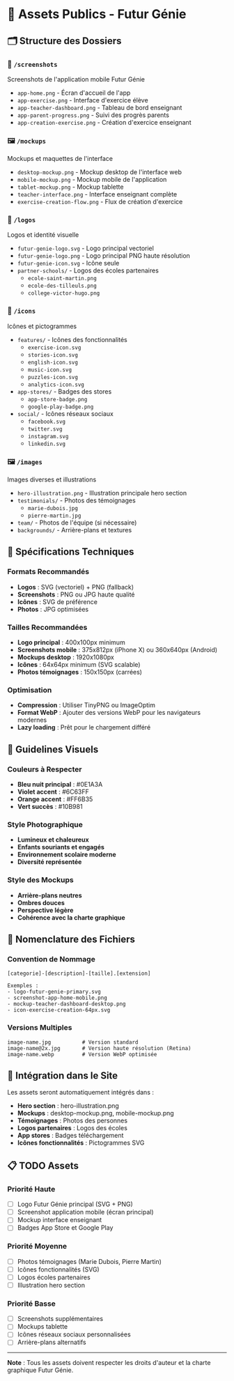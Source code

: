 # 📁 Assets Publics - Futur Génie

## 🗂️ Structure des Dossiers

### 📱 `/screenshots`
Screenshots de l'application mobile Futur Génie
- `app-home.png` - Écran d'accueil de l'app
- `app-exercise.png` - Interface d'exercice élève
- `app-teacher-dashboard.png` - Tableau de bord enseignant
- `app-parent-progress.png` - Suivi des progrès parents
- `app-creation-exercise.png` - Création d'exercice enseignant

### 🖼️ `/mockups`
Mockups et maquettes de l'interface
- `desktop-mockup.png` - Mockup desktop de l'interface web
- `mobile-mockup.png` - Mockup mobile de l'application
- `tablet-mockup.png` - Mockup tablette
- `teacher-interface.png` - Interface enseignant complète
- `exercise-creation-flow.png` - Flux de création d'exercice

### 🏢 `/logos`
Logos et identité visuelle
- `futur-genie-logo.svg` - Logo principal vectoriel
- `futur-genie-logo.png` - Logo principal PNG haute résolution
- `futur-genie-icon.svg` - Icône seule
- `partner-schools/` - Logos des écoles partenaires
  - `ecole-saint-martin.png`
  - `ecole-des-tilleuls.png`
  - `college-victor-hugo.png`

### 🎯 `/icons`
Icônes et pictogrammes
- `features/` - Icônes des fonctionnalités
  - `exercise-icon.svg`
  - `stories-icon.svg`
  - `english-icon.svg`
  - `music-icon.svg`
  - `puzzles-icon.svg`
  - `analytics-icon.svg`
- `app-stores/` - Badges des stores
  - `app-store-badge.png`
  - `google-play-badge.png`
- `social/` - Icônes réseaux sociaux
  - `facebook.svg`
  - `twitter.svg`
  - `instagram.svg`
  - `linkedin.svg`

### 🖼️ `/images`
Images diverses et illustrations
- `hero-illustration.png` - Illustration principale hero section
- `testimonials/` - Photos des témoignages
  - `marie-dubois.jpg`
  - `pierre-martin.jpg`
- `team/` - Photos de l'équipe (si nécessaire)
- `backgrounds/` - Arrière-plans et textures

## 📏 Spécifications Techniques

### Formats Recommandés
- **Logos** : SVG (vectoriel) + PNG (fallback)
- **Screenshots** : PNG ou JPG haute qualité
- **Icônes** : SVG de préférence
- **Photos** : JPG optimisées

### Tailles Recommandées
- **Logo principal** : 400x100px minimum
- **Screenshots mobile** : 375x812px (iPhone X) ou 360x640px (Android)
- **Mockups desktop** : 1920x1080px
- **Icônes** : 64x64px minimum (SVG scalable)
- **Photos témoignages** : 150x150px (carrées)

### Optimisation
- **Compression** : Utiliser TinyPNG ou ImageOptim
- **Format WebP** : Ajouter des versions WebP pour les navigateurs modernes
- **Lazy loading** : Prêt pour le chargement différé

## 🎨 Guidelines Visuels

### Couleurs à Respecter
- **Bleu nuit principal** : #0E1A3A
- **Violet accent** : #6C63FF
- **Orange accent** : #FF6B35
- **Vert succès** : #10B981

### Style Photographique
- **Lumineux et chaleureux**
- **Enfants souriants et engagés**
- **Environnement scolaire moderne**
- **Diversité représentée**

### Style des Mockups
- **Arrière-plans neutres**
- **Ombres douces**
- **Perspective légère**
- **Cohérence avec la charte graphique**

## 📝 Nomenclature des Fichiers

### Convention de Nommage
```
[categorie]-[description]-[taille].[extension]

Exemples :
- logo-futur-genie-primary.svg
- screenshot-app-home-mobile.png
- mockup-teacher-dashboard-desktop.png
- icon-exercise-creation-64px.svg
```

### Versions Multiples
```
image-name.jpg          # Version standard
image-name@2x.jpg       # Version haute résolution (Retina)
image-name.webp         # Version WebP optimisée
```

## 🚀 Intégration dans le Site

Les assets seront automatiquement intégrés dans :
- **Hero section** : hero-illustration.png
- **Mockups** : desktop-mockup.png, mobile-mockup.png
- **Témoignages** : Photos des personnes
- **Logos partenaires** : Logos des écoles
- **App stores** : Badges téléchargement
- **Icônes fonctionnalités** : Pictogrammes SVG

## 📋 TODO Assets

### Priorité Haute
- [ ] Logo Futur Génie principal (SVG + PNG)
- [ ] Screenshot application mobile (écran principal)
- [ ] Mockup interface enseignant
- [ ] Badges App Store et Google Play

### Priorité Moyenne
- [ ] Photos témoignages (Marie Dubois, Pierre Martin)
- [ ] Icônes fonctionnalités (SVG)
- [ ] Logos écoles partenaires
- [ ] Illustration hero section

### Priorité Basse
- [ ] Screenshots supplémentaires
- [ ] Mockups tablette
- [ ] Icônes réseaux sociaux personnalisées
- [ ] Arrière-plans alternatifs

---

**Note** : Tous les assets doivent respecter les droits d'auteur et la charte graphique Futur Génie.
